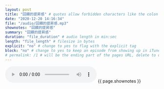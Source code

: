 ```yaml
---
layout: post
title: "回饋的提昇感" # quotes allow forbidden characters like the colon
date: "2020-12-20 14:16:34"
file: "/audio/回饋的提昇感.mp3"
shownotes: "回饋的提昇感"
summary: "回饋的提昇感"
duration: "file_duration" # audio length in min:sec
length: "file_length" # filesize in bytes
explicit: "no" # change to yes to flag with the explicit tag
block: "no" # change to yes to keep an episode from showing up in iTunes
# permalink: /1 # will be the ending part of the pages URL, delete to default to the title
---
```


<audio controls>
<source src="{{site.url}}{{site.baseurl}}{{ page.file }}" type="audio/x-mp3">
Your browser does not support the audio element.
</audio>
{{ page.shownotes }}
